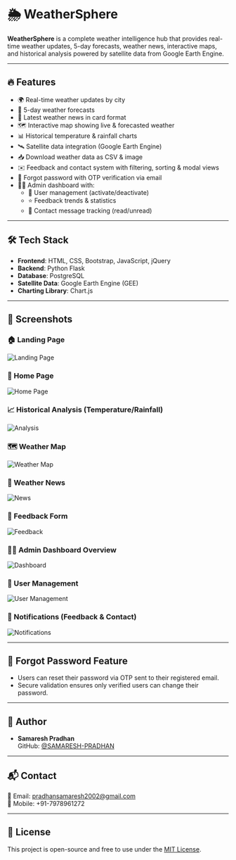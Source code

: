 # 🌦️ WeatherSphere

**WeatherSphere** is a complete weather intelligence hub that provides real-time weather updates, 5-day forecasts, weather news, interactive maps, and historical analysis powered by satellite data from Google Earth Engine.

---

## 🔥 Features

- 🌍 Real-time weather updates by city
- 📅 5-day weather forecasts
- 📰 Latest weather news in card format
- 🗺️ Interactive map showing live & forecasted weather
- 📊 Historical temperature & rainfall charts
- 🛰️ Satellite data integration (Google Earth Engine)
- 📥 Download weather data as CSV & image
- ✉️ Feedback and contact system with filtering, sorting & modal views
- 🔐 Forgot password with OTP verification via email
- 🧑‍💼 Admin dashboard with:
  - 👥 User management (activate/deactivate)
  - ⭐ Feedback trends & statistics
  - 📨 Contact message tracking (read/unread)

---

## 🛠️ Tech Stack

- **Frontend**: HTML, CSS, Bootstrap, JavaScript, jQuery
- **Backend**: Python Flask
- **Database**: PostgreSQL
- **Satellite Data**: Google Earth Engine (GEE)
- **Charting Library**: Chart.js

---

## 📸 Screenshots

### 🏠 Landing Page

![Landing Page](Screenshot/landing.png)

### 🏡 Home Page

![Home Page](Screenshot/home.png)

### 📈 Historical Analysis (Temperature/Rainfall)

![Analysis](Screenshot/Analysis.png)

### 🗺️ Weather Map

![Weather Map](Screenshot/map.png)

### 📰 Weather News

![News](Screenshot/News.png)

### 💬 Feedback Form

![Feedback](Screenshot/feedback.png)

### 🧑‍💼 Admin Dashboard Overview

![Dashboard](Screenshot/dashbord.png)

### 👥 User Management

![User Management](Screenshot/usermanagement.png)

### 🔔 Notifications (Feedback & Contact)

![Notifications](Screenshot/Notification.png)

---

## 🔐 Forgot Password Feature

- Users can reset their password via OTP sent to their registered email.
- Secure validation ensures only verified users can change their password.

---

## 👤 Author

- **Samaresh Pradhan**  
  GitHub: [@SAMARESH-PRADHAN](https://github.com/SAMARESH-PRADHAN)

---

## 📬 Contact

📧 Email: pradhansamaresh2002@gmail.com  
📱 Mobile: +91-7978961272

---

## 📝 License

This project is open-source and free to use under the [MIT License](LICENSE).
